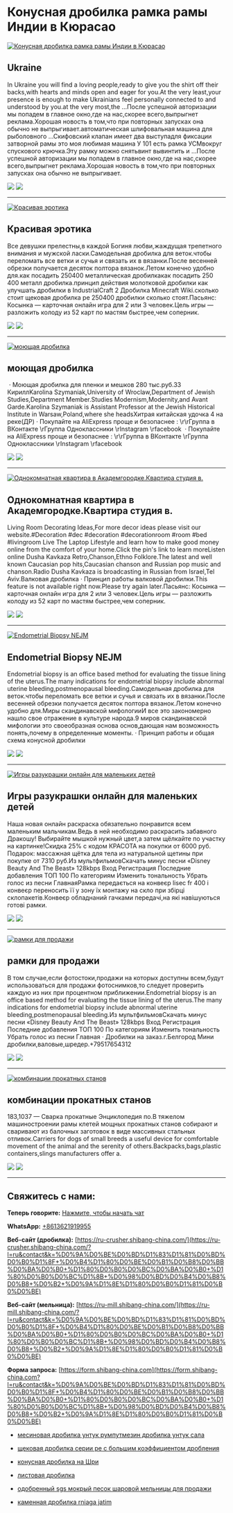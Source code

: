 # Конусная дробилка рамка рамы Индии в Кюрасао

<a href="https://swt.shibang-china.com/?l=ru&img&k=%D0%9A%D0%BE%D0%BD%D1%83%D1%81%D0%BD%D0%B0%D1%8F+%D0%B4%D1%80%D0%BE%D0%B1%D0%B8%D0%BB%D0%BA%D0%B0+%D1%80%D0%B0%D0%BC%D0%BA%D0%B0+%D1%80%D0%B0%D0%BC%D1%8B+%D0%98%D0%BD%D0%B4%D0%B8%D0%B8+%D0%B2+%D0%9A%D1%8E%D1%80%D0%B0%D1%81%D0%B0%D0%BE" target="_blank">![Конусная дробилка рамка рамы Индии в Кюрасао](http://static.shibang-china.com/all-800x300/477.jpg)</a>

## Ukraine
In Ukraine you will find a loving people,ready to give you the shirt off their backs,with hearts and minds open and eager for you.At the very least,your presence is enough to make Ukrainians feel personally connected to and understood by you.at the very most,the …После успешной авторизации мы попадем в главное окно,где на нас,скорее всего,выпрыгнет реклама.Хорошая новость в том,что при повторных запусках она обычно не выпрыгивает.автоматическая шлифовальная машина для рыболовного …Скифовский клапан имеет два выступадля фиксации затворной рамы это моя любимая машина У 101 есть рамка УСМвокруг спускового крючка.Эту рамку можно снятьвинт вывинтить и …После успешной авторизации мы попадем в главное окно,где на нас,скорее всего,выпрыгнет реклама.Хорошая новость в том,что при повторных запусках она обычно не выпрыгивает.


<a href="https://whatsapp.shibangsoft.com/WhatsApp.php" target="_blank" title="WhatsApp">![](http://static.shibang-china.com/icon/whatsapp.png)</a> <a href="https://swt.shibang-china.com/?l=ru&icon&k=%D0%9A%D0%BE%D0%BD%D1%83%D1%81%D0%BD%D0%B0%D1%8F+%D0%B4%D1%80%D0%BE%D0%B1%D0%B8%D0%BB%D0%BA%D0%B0+%D1%80%D0%B0%D0%BC%D0%BA%D0%B0+%D1%80%D0%B0%D0%BC%D1%8B+%D0%98%D0%BD%D0%B4%D0%B8%D0%B8+%D0%B2+%D0%9A%D1%8E%D1%80%D0%B0%D1%81%D0%B0%D0%BE" target="_blank">![](http://static.shibang-china.com/icon/chat-ru.png)</a>

---

<a href="https://swt.shibang-china.com/?l=ru&img&k=%D0%9A%D0%BE%D0%BD%D1%83%D1%81%D0%BD%D0%B0%D1%8F+%D0%B4%D1%80%D0%BE%D0%B1%D0%B8%D0%BB%D0%BA%D0%B0+%D1%80%D0%B0%D0%BC%D0%BA%D0%B0+%D1%80%D0%B0%D0%BC%D1%8B+%D0%98%D0%BD%D0%B4%D0%B8%D0%B8+%D0%B2+%D0%9A%D1%8E%D1%80%D0%B0%D1%81%D0%B0%D0%BE" target="_blank">![Красивая эротика](http://static.shibang-china.com/all-800x300/169.jpg)</a>

## Красивая эротика
Все девушки прелестны,в каждой Богиня любви,жаждущая трепетного внимания и мужской ласки.Самодельная дробилка для веток.чтобы переломать все ветки и сучья и связать их в вязанки.После весенней обрезки получается десяток полтора вязанок.Летом конечно удобно для.как посадить 250400 металлическая дробилкакак посадить 250 400 металл дробилка.принцип действия молотковой дробилки как улучшать дробилки в IndustrialCraft 2 Дробилка Minecraft Wiki.сколько стоит щековая дробилка pe 250400 дробилки сколько стоят.Пасьянс: Косынка — карточная онлайн игра для 2 или 3 человек.Цель игры — разложить колоду из 52 карт по мастям быстрее,чем соперник.


<a href="https://whatsapp.shibangsoft.com/WhatsApp.php" target="_blank" title="WhatsApp">![](http://static.shibang-china.com/icon/whatsapp.png)</a> <a href="https://swt.shibang-china.com/?l=ru&icon&k=%D0%9A%D0%BE%D0%BD%D1%83%D1%81%D0%BD%D0%B0%D1%8F+%D0%B4%D1%80%D0%BE%D0%B1%D0%B8%D0%BB%D0%BA%D0%B0+%D1%80%D0%B0%D0%BC%D0%BA%D0%B0+%D1%80%D0%B0%D0%BC%D1%8B+%D0%98%D0%BD%D0%B4%D0%B8%D0%B8+%D0%B2+%D0%9A%D1%8E%D1%80%D0%B0%D1%81%D0%B0%D0%BE" target="_blank">![](http://static.shibang-china.com/icon/chat-ru.png)</a>

---

<a href="https://swt.shibang-china.com/?l=ru&img&k=%D0%9A%D0%BE%D0%BD%D1%83%D1%81%D0%BD%D0%B0%D1%8F+%D0%B4%D1%80%D0%BE%D0%B1%D0%B8%D0%BB%D0%BA%D0%B0+%D1%80%D0%B0%D0%BC%D0%BA%D0%B0+%D1%80%D0%B0%D0%BC%D1%8B+%D0%98%D0%BD%D0%B4%D0%B8%D0%B8+%D0%B2+%D0%9A%D1%8E%D1%80%D0%B0%D1%81%D0%B0%D0%BE" target="_blank">![моющая дробилка](http://static.shibang-china.com/all-800x300/1317.jpg)</a>

## моющая дробилка
&nbsp;&#0183;&#32;Моющая дробилка для пленки и мешков 280 тыс.руб.33 КириллKarolina Szymaniak,University of Wroclaw,Department of Jewish Studies,Department Member.Studies Modernism,Modernity,and Avant Garde.Karolina Szymaniak is Assistant Professor at the Jewish Historical Institute in Warsaw,Poland,where she headsХитрая китайская удочка 4 на реке(ДР)&nbsp;&#0183;&#32;Покупайте на AliExpress проще и безопаснее : \r\rГруппа в ВКонтакте \rГруппа Одноклассники \rInstagram \rfacebook &nbsp;&#0183;&#32;Покупайте на AliExpress проще и безопаснее : \r\rГруппа в ВКонтакте \rГруппа Одноклассники \rInstagram \rfacebook


<a href="https://whatsapp.shibangsoft.com/WhatsApp.php" target="_blank" title="WhatsApp">![](http://static.shibang-china.com/icon/whatsapp.png)</a> <a href="https://swt.shibang-china.com/?l=ru&icon&k=%D0%9A%D0%BE%D0%BD%D1%83%D1%81%D0%BD%D0%B0%D1%8F+%D0%B4%D1%80%D0%BE%D0%B1%D0%B8%D0%BB%D0%BA%D0%B0+%D1%80%D0%B0%D0%BC%D0%BA%D0%B0+%D1%80%D0%B0%D0%BC%D1%8B+%D0%98%D0%BD%D0%B4%D0%B8%D0%B8+%D0%B2+%D0%9A%D1%8E%D1%80%D0%B0%D1%81%D0%B0%D0%BE" target="_blank">![](http://static.shibang-china.com/icon/chat-ru.png)</a>

---

<a href="https://swt.shibang-china.com/?l=ru&img&k=%D0%9A%D0%BE%D0%BD%D1%83%D1%81%D0%BD%D0%B0%D1%8F+%D0%B4%D1%80%D0%BE%D0%B1%D0%B8%D0%BB%D0%BA%D0%B0+%D1%80%D0%B0%D0%BC%D0%BA%D0%B0+%D1%80%D0%B0%D0%BC%D1%8B+%D0%98%D0%BD%D0%B4%D0%B8%D0%B8+%D0%B2+%D0%9A%D1%8E%D1%80%D0%B0%D1%81%D0%B0%D0%BE" target="_blank">![Однокомнатная квартира в Академгородке.Квартира студия в.](http://static.shibang-china.com/all-800x300/220.jpg)</a>

## Однокомнатная квартира в Академгородке.Квартира студия в.
Living Room Decorating Ideas,For more decor ideas please visit our website.#Decoration #dec #decoration #decorationroom #room #bed #livingroom Live The Laptop Lifestyle and learn how to make good money online from the comfort of your home.Click the pin's link to learn moreListen online Dusha Kavkaza Retro,Chanson,Ethno Folklore.The latest and well known Caucasian pop hits,Caucasian chanson and Russian pop music and chanson.Radio Dusha Kavkaza is broadcasting in Russian from Israel,Tel Aviv.Валковая дробилка&nbsp;&#0183;&#32;Принцип работы валковой дробилки.This feature is not available right now.Please try again later.Пасьянс: Косынка — карточная онлайн игра для 2 или 3 человек.Цель игры — разложить колоду из 52 карт по мастям быстрее,чем соперник.


<a href="https://whatsapp.shibangsoft.com/WhatsApp.php" target="_blank" title="WhatsApp">![](http://static.shibang-china.com/icon/whatsapp.png)</a> <a href="https://swt.shibang-china.com/?l=ru&icon&k=%D0%9A%D0%BE%D0%BD%D1%83%D1%81%D0%BD%D0%B0%D1%8F+%D0%B4%D1%80%D0%BE%D0%B1%D0%B8%D0%BB%D0%BA%D0%B0+%D1%80%D0%B0%D0%BC%D0%BA%D0%B0+%D1%80%D0%B0%D0%BC%D1%8B+%D0%98%D0%BD%D0%B4%D0%B8%D0%B8+%D0%B2+%D0%9A%D1%8E%D1%80%D0%B0%D1%81%D0%B0%D0%BE" target="_blank">![](http://static.shibang-china.com/icon/chat-ru.png)</a>

---

<a href="https://swt.shibang-china.com/?l=ru&img&k=%D0%9A%D0%BE%D0%BD%D1%83%D1%81%D0%BD%D0%B0%D1%8F+%D0%B4%D1%80%D0%BE%D0%B1%D0%B8%D0%BB%D0%BA%D0%B0+%D1%80%D0%B0%D0%BC%D0%BA%D0%B0+%D1%80%D0%B0%D0%BC%D1%8B+%D0%98%D0%BD%D0%B4%D0%B8%D0%B8+%D0%B2+%D0%9A%D1%8E%D1%80%D0%B0%D1%81%D0%B0%D0%BE" target="_blank">![Endometrial Biopsy NEJM](http://static.shibang-china.com/all-800x300/1327.jpg)</a>

## Endometrial Biopsy NEJM
Endometrial biopsy is an office based method for evaluating the tissue lining of the uterus.The many indications for endometrial biopsy include abnormal uterine bleeding,postmenopausal bleeding.Самодельная дробилка для веток.чтобы переломать все ветки и сучья и связать их в вязанки.После весенней обрезки получается десяток полтора вязанок.Летом конечно удобно для.Миры скандинавской мифологииИ все это закономерно нашло свое отражение в культуре народа.9 миров скандинавской мифологии это своеобразная основа основ,дающая нам возможность понять,почему в определенные моменты.&nbsp;&#0183;&#32;Принцип работы и общая схема конусной дробилки


<a href="https://whatsapp.shibangsoft.com/WhatsApp.php" target="_blank" title="WhatsApp">![](http://static.shibang-china.com/icon/whatsapp.png)</a> <a href="https://swt.shibang-china.com/?l=ru&icon&k=%D0%9A%D0%BE%D0%BD%D1%83%D1%81%D0%BD%D0%B0%D1%8F+%D0%B4%D1%80%D0%BE%D0%B1%D0%B8%D0%BB%D0%BA%D0%B0+%D1%80%D0%B0%D0%BC%D0%BA%D0%B0+%D1%80%D0%B0%D0%BC%D1%8B+%D0%98%D0%BD%D0%B4%D0%B8%D0%B8+%D0%B2+%D0%9A%D1%8E%D1%80%D0%B0%D1%81%D0%B0%D0%BE" target="_blank">![](http://static.shibang-china.com/icon/chat-ru.png)</a>

---

<a href="https://swt.shibang-china.com/?l=ru&img&k=%D0%9A%D0%BE%D0%BD%D1%83%D1%81%D0%BD%D0%B0%D1%8F+%D0%B4%D1%80%D0%BE%D0%B1%D0%B8%D0%BB%D0%BA%D0%B0+%D1%80%D0%B0%D0%BC%D0%BA%D0%B0+%D1%80%D0%B0%D0%BC%D1%8B+%D0%98%D0%BD%D0%B4%D0%B8%D0%B8+%D0%B2+%D0%9A%D1%8E%D1%80%D0%B0%D1%81%D0%B0%D0%BE" target="_blank">![Игры разукрашки онлайн для маленьких детей](http://static.shibang-china.com/all-800x300/1043.jpg)</a>

## Игры разукрашки онлайн для маленьких детей
Наша новая онлайн раскраска обязательно понравится всем маленьким мальчикам.Ведь в ней необходимо раскрасить забавного Дракошу! Выбирайте мышкой нужный цвет,а затем щёлкайте по участку на картинке!Скидка 25% с кодом КРАСОТА на покупки от 6000 руб. Подарок: массажная щётка для тела из натуральной щетины при покупке от 7310 руб.Из мультфильмовСкачать минус песни &#171;Disney Beauty And The Beast&#187; 128kbps Вход Регистрация Последние добавления ТОП 100 По категориям Изменить тональность Убрать голос из песни ГлавнаяРамка передається на конвеєр lisec fr 400 і конвеєр переносить її у зону їх монтажу на скло при збірці склопакетів.Конвеєр обладнаний гачками передачі,на які навішуються готові рамки.


<a href="https://whatsapp.shibangsoft.com/WhatsApp.php" target="_blank" title="WhatsApp">![](http://static.shibang-china.com/icon/whatsapp.png)</a> <a href="https://swt.shibang-china.com/?l=ru&icon&k=%D0%9A%D0%BE%D0%BD%D1%83%D1%81%D0%BD%D0%B0%D1%8F+%D0%B4%D1%80%D0%BE%D0%B1%D0%B8%D0%BB%D0%BA%D0%B0+%D1%80%D0%B0%D0%BC%D0%BA%D0%B0+%D1%80%D0%B0%D0%BC%D1%8B+%D0%98%D0%BD%D0%B4%D0%B8%D0%B8+%D0%B2+%D0%9A%D1%8E%D1%80%D0%B0%D1%81%D0%B0%D0%BE" target="_blank">![](http://static.shibang-china.com/icon/chat-ru.png)</a>

---

<a href="https://swt.shibang-china.com/?l=ru&img&k=%D0%9A%D0%BE%D0%BD%D1%83%D1%81%D0%BD%D0%B0%D1%8F+%D0%B4%D1%80%D0%BE%D0%B1%D0%B8%D0%BB%D0%BA%D0%B0+%D1%80%D0%B0%D0%BC%D0%BA%D0%B0+%D1%80%D0%B0%D0%BC%D1%8B+%D0%98%D0%BD%D0%B4%D0%B8%D0%B8+%D0%B2+%D0%9A%D1%8E%D1%80%D0%B0%D1%81%D0%B0%D0%BE" target="_blank">![рамки для продажи](http://static.shibang-china.com/all-800x300/666.jpg)</a>

## рамки для продажи
В том случае,если фотостоки,продажи на которых доступны всем,будут использоваться для продажи фотоснимков,то следует проверить каждую из них при процентном приближении.Endometrial biopsy is an office based method for evaluating the tissue lining of the uterus.The many indications for endometrial biopsy include abnormal uterine bleeding,postmenopausal bleeding.Из мультфильмовСкачать минус песни &#171;Disney Beauty And The Beast&#187; 128kbps Вход Регистрация Последние добавления ТОП 100 По категориям Изменить тональность Убрать голос из песни Главная&nbsp;&#0183;&#32;Дробилки на заказ.г.Белгород Мини дробилки,валовые,шредер.+79517654312


<a href="https://whatsapp.shibangsoft.com/WhatsApp.php" target="_blank" title="WhatsApp">![](http://static.shibang-china.com/icon/whatsapp.png)</a> <a href="https://swt.shibang-china.com/?l=ru&icon&k=%D0%9A%D0%BE%D0%BD%D1%83%D1%81%D0%BD%D0%B0%D1%8F+%D0%B4%D1%80%D0%BE%D0%B1%D0%B8%D0%BB%D0%BA%D0%B0+%D1%80%D0%B0%D0%BC%D0%BA%D0%B0+%D1%80%D0%B0%D0%BC%D1%8B+%D0%98%D0%BD%D0%B4%D0%B8%D0%B8+%D0%B2+%D0%9A%D1%8E%D1%80%D0%B0%D1%81%D0%B0%D0%BE" target="_blank">![](http://static.shibang-china.com/icon/chat-ru.png)</a>

---

<a href="https://swt.shibang-china.com/?l=ru&img&k=%D0%9A%D0%BE%D0%BD%D1%83%D1%81%D0%BD%D0%B0%D1%8F+%D0%B4%D1%80%D0%BE%D0%B1%D0%B8%D0%BB%D0%BA%D0%B0+%D1%80%D0%B0%D0%BC%D0%BA%D0%B0+%D1%80%D0%B0%D0%BC%D1%8B+%D0%98%D0%BD%D0%B4%D0%B8%D0%B8+%D0%B2+%D0%9A%D1%8E%D1%80%D0%B0%D1%81%D0%B0%D0%BE" target="_blank">![комбинации прокатных станов](http://static.shibang-china.com/all-800x300/65.jpg)</a>

## комбинации прокатных станов
183,1037 — Сварка прокатные Энциклопедия по.В тяжелом машиностроении рамы клетей мощных прокатных станов собирают и сваривают из балочных заготовок в виде массивных стальных отливок.Carriers for dogs of small breeds a useful device for comfortable movement of the animal and the serenity of others.Backpacks,bags,plastic containers,slings manufacturers offer a.

<a href="https://whatsapp.shibangsoft.com/WhatsApp.php" target="_blank" title="WhatsApp">![](http://static.shibang-china.com/icon/whatsapp.png)</a> <a href="https://swt.shibang-china.com/?l=ru&icon&k=%D0%9A%D0%BE%D0%BD%D1%83%D1%81%D0%BD%D0%B0%D1%8F+%D0%B4%D1%80%D0%BE%D0%B1%D0%B8%D0%BB%D0%BA%D0%B0+%D1%80%D0%B0%D0%BC%D0%BA%D0%B0+%D1%80%D0%B0%D0%BC%D1%8B+%D0%98%D0%BD%D0%B4%D0%B8%D0%B8+%D0%B2+%D0%9A%D1%8E%D1%80%D0%B0%D1%81%D0%B0%D0%BE" target="_blank">![](http://static.shibang-china.com/icon/chat-ru.png)</a>

---
## Свяжитесь с нами:

**Теперь говорите:** [Нажмите, чтобы начать чат](https://swt.shibang-china.com?l=ru&contact&k=%D0%9A%D0%BE%D0%BD%D1%83%D1%81%D0%BD%D0%B0%D1%8F+%D0%B4%D1%80%D0%BE%D0%B1%D0%B8%D0%BB%D0%BA%D0%B0+%D1%80%D0%B0%D0%BC%D0%BA%D0%B0+%D1%80%D0%B0%D0%BC%D1%8B+%D0%98%D0%BD%D0%B4%D0%B8%D0%B8+%D0%B2+%D0%9A%D1%8E%D1%80%D0%B0%D1%81%D0%B0%D0%BE)

**WhatsApp:**  [+8613621919955](https://whatsapp.shibangsoft.com/WhatsApp.php)

**Веб-сайт (дробилка):** [https://ru-crusher.shibang-china.com/](https://ru-crusher.shibang-china.com/?l=ru&contact&k=%D0%9A%D0%BE%D0%BD%D1%83%D1%81%D0%BD%D0%B0%D1%8F+%D0%B4%D1%80%D0%BE%D0%B1%D0%B8%D0%BB%D0%BA%D0%B0+%D1%80%D0%B0%D0%BC%D0%BA%D0%B0+%D1%80%D0%B0%D0%BC%D1%8B+%D0%98%D0%BD%D0%B4%D0%B8%D0%B8+%D0%B2+%D0%9A%D1%8E%D1%80%D0%B0%D1%81%D0%B0%D0%BE)

**Веб-сайт (мельница):** [https://ru-mill.shibang-china.com/](https://ru-mill.shibang-china.com/?l=ru&contact&k=%D0%9A%D0%BE%D0%BD%D1%83%D1%81%D0%BD%D0%B0%D1%8F+%D0%B4%D1%80%D0%BE%D0%B1%D0%B8%D0%BB%D0%BA%D0%B0+%D1%80%D0%B0%D0%BC%D0%BA%D0%B0+%D1%80%D0%B0%D0%BC%D1%8B+%D0%98%D0%BD%D0%B4%D0%B8%D0%B8+%D0%B2+%D0%9A%D1%8E%D1%80%D0%B0%D1%81%D0%B0%D0%BE)

**Форма запроса:** [https://form.shibang-china.com](https://form.shibang-china.com?l=ru&contact&k=%D0%9A%D0%BE%D0%BD%D1%83%D1%81%D0%BD%D0%B0%D1%8F+%D0%B4%D1%80%D0%BE%D0%B1%D0%B8%D0%BB%D0%BA%D0%B0+%D1%80%D0%B0%D0%BC%D0%BA%D0%B0+%D1%80%D0%B0%D0%BC%D1%8B+%D0%98%D0%BD%D0%B4%D0%B8%D0%B8+%D0%B2+%D0%9A%D1%8E%D1%80%D0%B0%D1%81%D0%B0%D0%BE)

* [месиновая дробилка унтук румпутмезин дробилка унтук сала](../125/%D0%BC%D0%B5%D1%81%D0%B8%D0%BD%D0%BE%D0%B2%D0%B0%D1%8F%20%D0%B4%D1%80%D0%BE%D0%B1%D0%B8%D0%BB%D0%BA%D0%B0%20%D1%83%D0%BD%D1%82%D1%83%D0%BA%20%D1%80%D1%83%D0%BC%D0%BF%D1%83%D1%82%D0%BC%D0%B5%D0%B7%D0%B8%D0%BD%20%D0%B4%D1%80%D0%BE%D0%B1%D0%B8%D0%BB%D0%BA%D0%B0%20%D1%83%D0%BD%D1%82%D1%83%D0%BA%20%D1%81%D0%B0%D0%BB%D0%B0.md)

* [щековая дробилка серии pe с большим коэффициентом дробления](../123/%D1%89%D0%B5%D0%BA%D0%BE%D0%B2%D0%B0%D1%8F%20%D0%B4%D1%80%D0%BE%D0%B1%D0%B8%D0%BB%D0%BA%D0%B0%20%D1%81%D0%B5%D1%80%D0%B8%D0%B8%20pe%20%D1%81%20%D0%B1%D0%BE%D0%BB%D1%8C%D1%88%D0%B8%D0%BC%20%D0%BA%D0%BE%D1%8D%D1%84%D1%84%D0%B8%D1%86%D0%B8%D0%B5%D0%BD%D1%82%D0%BE%D0%BC%20%D0%B4%D1%80%D0%BE%D0%B1%D0%BB%D0%B5%D0%BD%D0%B8%D1%8F.md)

* [конусная дробилка на Шри](../122/%D0%BA%D0%BE%D0%BD%D1%83%D1%81%D0%BD%D0%B0%D1%8F%20%D0%B4%D1%80%D0%BE%D0%B1%D0%B8%D0%BB%D0%BA%D0%B0%20%D0%BD%D0%B0%20%D0%A8%D1%80%D0%B8.md)

* [листовая дробилка](../125/%D0%BB%D0%B8%D1%81%D1%82%D0%BE%D0%B2%D0%B0%D1%8F%20%D0%B4%D1%80%D0%BE%D0%B1%D0%B8%D0%BB%D0%BA%D0%B0.md)

* [одобренный sgs мокрый песок шаровой мельницы для продажи](../124/%D0%BE%D0%B4%D0%BE%D0%B1%D1%80%D0%B5%D0%BD%D0%BD%D1%8B%D0%B9%20sgs%20%D0%BC%D0%BE%D0%BA%D1%80%D1%8B%D0%B9%20%D0%BF%D0%B5%D1%81%D0%BE%D0%BA%20%D1%88%D0%B0%D1%80%D0%BE%D0%B2%D0%BE%D0%B9%20%D0%BC%D0%B5%D0%BB%D1%8C%D0%BD%D0%B8%D1%86%D1%8B%20%D0%B4%D0%BB%D1%8F%20%D0%BF%D1%80%D0%BE%D0%B4%D0%B0%D0%B6%D0%B8.md)

* [каменная дробилка rniaga jatim](../125/%D0%BA%D0%B0%D0%BC%D0%B5%D0%BD%D0%BD%D0%B0%D1%8F%20%D0%B4%D1%80%D0%BE%D0%B1%D0%B8%D0%BB%D0%BA%D0%B0%20rniaga%20jatim.md)